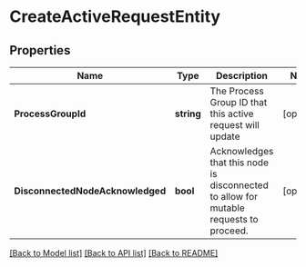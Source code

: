 # CreateActiveRequestEntity

## Properties

Name | Type | Description | Notes
------------ | ------------- | ------------- | -------------
**ProcessGroupId** | **string** | The Process Group ID that this active request will update | [optional] 
**DisconnectedNodeAcknowledged** | **bool** | Acknowledges that this node is disconnected to allow for mutable requests to proceed. | [optional] 

[[Back to Model list]](../README.md#documentation-for-models) [[Back to API list]](../README.md#documentation-for-api-endpoints) [[Back to README]](../README.md)


